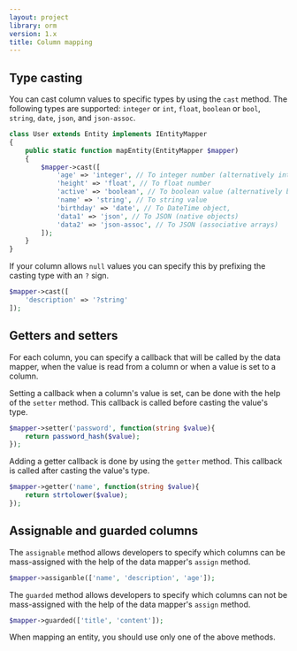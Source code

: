 ```yaml
---
layout: project
library: orm
version: 1.x
title: Column mapping
---
```


## Type casting

You can cast column values to specific types by using the `cast` method.
The following types are supported: `integer` or `int`, `float`, `boolean` or `bool`,
`string`, `date`, `json`, and `json-assoc`.

```php
class User extends Entity implements IEntityMapper
{
    public static function mapEntity(EntityMapper $mapper)
    {
        $mapper->cast([
            'age' => 'integer', // To integer number (alternatively int)
            'height' => 'float', // To float number
            'active' => 'boolean', // To boolean value (alternatively bool)
            'name' => 'string', // To string value
            'birthday' => 'date', // To DateTime object,
            'data1' => 'json', // To JSON (native objects)
            'data2' => 'json-assoc', // To JSON (associative arrays)
        ]);
    }
}
```

If your column allows `null` values you can specify this by prefixing the casting type
with an `?` sign.

```php
$mapper->cast([
    'description' => '?string'
]);
```

## Getters and setters

For each column, you can specify a callback that will be called by the data mapper,
when the value is read from a column or when a value is set to a column.

Setting a callback when a column's value is set, can be done with the help of 
the `setter` method. This callback is called before casting the value's type.

```php
$mapper->setter('password', function(string $value){
    return password_hash($value);
});
```

Adding a getter callback is done by using the `getter` method. This callback
is called after casting the value's type.

```php
$mapper->getter('name', function(string $value){
    return strtolower($value);
});
```

## Assignable and guarded columns

The `assignable` method allows developers to specify which columns can be mass-assigned with
the help of the data mapper's `assign` method.

```php
$mapper->assiganble(['name', 'description', 'age']);
```

The `guarded` method allows developers to specify which columns can not be mass-assigned with
the help of the data mapper's `assign` method.

```php
$mapper->guarded(['title', 'content']);
```

When mapping an entity, you should use only one of the above methods.

